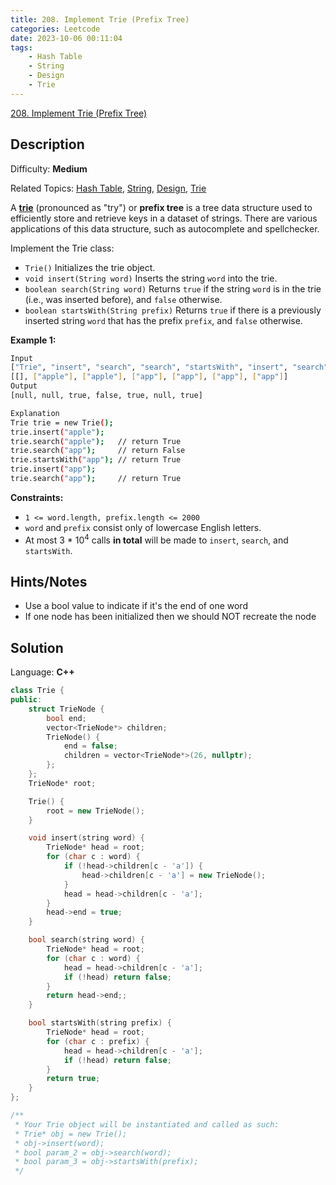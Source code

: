 ```yaml
---
title: 208. Implement Trie (Prefix Tree)
categories: Leetcode
date: 2023-10-06 00:11:04
tags:
    - Hash Table
    - String
    - Design
    - Trie
---
```


[208\. Implement Trie (Prefix Tree)](https://leetcode.com/problems/implement-trie-prefix-tree/)

## Description

Difficulty: **Medium**

Related Topics: [Hash Table](https://leetcode.com/tag/https://leetcode.com/tag/hash-table//), [String](https://leetcode.com/tag/https://leetcode.com/tag/string//), [Design](https://leetcode.com/tag/https://leetcode.com/tag/design//), [Trie](https://leetcode.com/tag/https://leetcode.com/tag/trie//)

A [**trie**](https://en.wikipedia.org/wiki/Trie) (pronounced as "try") or **prefix tree** is a tree data structure used to efficiently store and retrieve keys in a dataset of strings. There are various applications of this data structure, such as autocomplete and spellchecker.

Implement the Trie class:

* `Trie()` Initializes the trie object.
* `void insert(String word)` Inserts the string `word` into the trie.
* `boolean search(String word)` Returns `true` if the string `word` is in the trie (i.e., was inserted before), and `false` otherwise.
* `boolean startsWith(String prefix)` Returns `true` if there is a previously inserted string `word` that has the prefix `prefix`, and `false` otherwise.

**Example 1:**

```bash
Input
["Trie", "insert", "search", "search", "startsWith", "insert", "search"]
[[], ["apple"], ["apple"], ["app"], ["app"], ["app"], ["app"]]
Output
[null, null, true, false, true, null, true]

Explanation
Trie trie = new Trie();
trie.insert("apple");
trie.search("apple");   // return True
trie.search("app");     // return False
trie.startsWith("app"); // return True
trie.insert("app");
trie.search("app");     // return True
```

**Constraints:**

* `1 <= word.length, prefix.length <= 2000`
* `word` and `prefix` consist only of lowercase English letters.
* At most 3 * 10<sup>4</sup> calls **in total** will be made to `insert`, `search`, and `startsWith`.

## Hints/Notes

* Use a bool value to indicate if it's the end of one word
* If one node has been initialized then we should NOT recreate the node

## Solution

Language: **C++**

```C++
class Trie {
public:
    struct TrieNode {
        bool end;
        vector<TrieNode*> children;
        TrieNode() {
            end = false;
            children = vector<TrieNode*>(26, nullptr);
        };
    };
    TrieNode* root;

    Trie() {
        root = new TrieNode();
    }

    void insert(string word) {
        TrieNode* head = root;
        for (char c : word) {
            if (!head->children[c - 'a']) {
                head->children[c - 'a'] = new TrieNode();
            }
            head = head->children[c - 'a'];
        }
        head->end = true;
    }

    bool search(string word) {
        TrieNode* head = root;
        for (char c : word) {
            head = head->children[c - 'a'];
            if (!head) return false;
        }
        return head->end;;
    }

    bool startsWith(string prefix) {
        TrieNode* head = root;
        for (char c : prefix) {
            head = head->children[c - 'a'];
            if (!head) return false;
        }
        return true;
    }
};

/**
 * Your Trie object will be instantiated and called as such:
 * Trie* obj = new Trie();
 * obj->insert(word);
 * bool param_2 = obj->search(word);
 * bool param_3 = obj->startsWith(prefix);
 */
```
